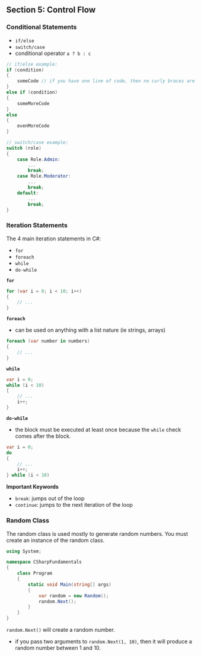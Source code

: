 ## **Section 5: Control Flow**

### **Conditional Statements**
* `if/else`
* `switch/case`
* conditional operator `a ? b : c`

```csharp
// if/else example:
if (condition) 
{
    someCode // if you have one line of code, then no curly braces are needed
}
else if (condition)
{
    someMoreCode
}
else 
{
    evenMoreCode
}

// switch/case example:
switch (role)
{
    case Role.Admin:
        ...
        break;
    case Role.Moderator:
        ...
        break;
    default:
        ...
        break;
}
```

### **Iteration Statements**

The 4 main iteration statements in C#:
* `for`
* `foreach`
* `while`
* `do-while`

**`for`**
```csharp
for (var i = 0; i < 10; i++)
{
    // ...
}
```

**`foreach`**
* can be used on anything with a list nature (ie strings, arrays)
```csharp
foreach (var number in numbers)
{
    // ...
}
```

**`while`**
```csharp
var i = 0;
while (i < 10)
{
    // ...
    i++;
}
```

**`do-while`**
* the block must be executed at least once because the `while` check comes after the block.
```csharp
var i = 0;
do
{
    // ...
    i++;
} while (i < 10)
```

**Important Keywords**
* `break`: jumps out of the loop
* `continue`: jumps to the next iteration of the loop

### **Random Class**

The random class is used mostly to generate random numbers. You must create an instance of the random class.
```csharp
using System;

namespace CSharpFundamentals
{
    class Program 
    {
        static void Main(string[] args)
        {
            var random = new Random();
            random.Next();
        }
    }
}
```

`random.Next()` will create a random number.
* if you pass two arguments to `random.Next(1, 10)`, then it will produce a random number between 1 and 10.